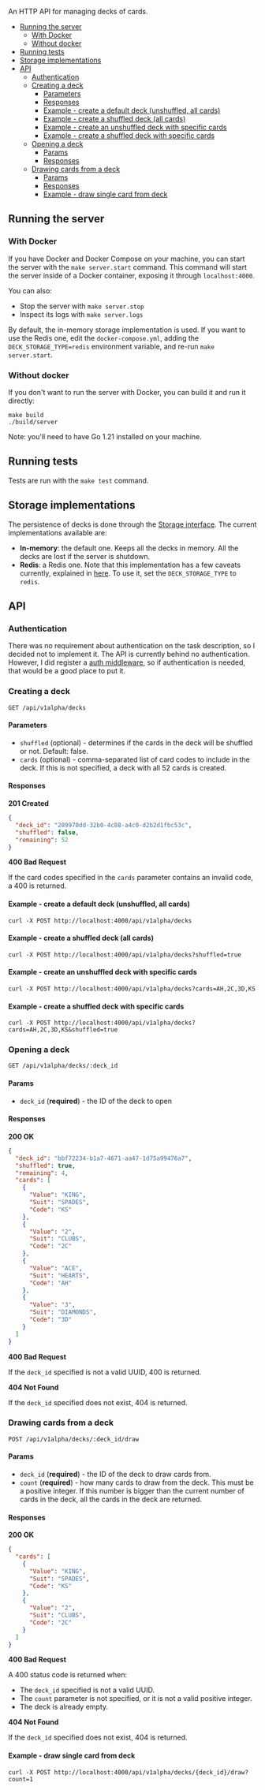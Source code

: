 An HTTP API for managing decks of cards.

- [Running the server](#running-the-server)
  - [With Docker](#with-docker)
  - [Without docker](#without-docker)
- [Running tests](#running-tests)
- [Storage implementations](#storage-implementations)
- [API](#api)
  - [Authentication](#authentication)
  - [Creating a deck](#creating-a-deck)
    - [Parameters](#parameters)
    - [Responses](#responses)
    - [Example - create a default deck (unshuffled, all cards)](#example---create-a-default-deck-unshuffled-all-cards)
    - [Example - create a shuffled deck (all cards)](#example---create-a-shuffled-deck-all-cards)
    - [Example - create an unshuffled deck with specific cards](#example---create-an-unshuffled-deck-with-specific-cards)
    - [Example - create a shuffled deck with specific cards](#example---create-a-shuffled-deck-with-specific-cards)
  - [Opening a deck](#opening-a-deck)
    - [Params](#params)
    - [Responses](#responses-1)
  - [Drawing cards from a deck](#drawing-cards-from-a-deck)
    - [Params](#params-1)
    - [Responses](#responses-2)
    - [Example - draw single card from deck](#example---draw-single-card-from-deck)


## Running the server

### With Docker

If you have Docker and Docker Compose on your machine, you can start the server with the `make server.start` command. This command will start the server inside of a Docker container, exposing it through `localhost:4000`.

You can also:
- Stop the server with `make server.stop`
- Inspect its logs with `make server.logs`

By default, the in-memory storage implementation is used. If you want to use the Redis one, edit the `docker-compose.yml`, adding the `DECK_STORAGE_TYPE=redis` environment variable, and re-run `make server.start`.

### Without docker

If you don't want to run the server with Docker, you can build it and run it directly:

```
make build
./build/server
```

Note: you'll need to have Go 1.21 installed on your machine.

## Running tests

Tests are run with the `make test` command.

## Storage implementations

The persistence of decks is done through the [Storage interface](./pkg/storage/storage.go). The current implementations available are:
- **In-memory**: the default one. Keeps all the decks in memory. All the decks are lost if the server is shutdown.
- **Redis**: a Redis one. Note that this implementation has a few caveats currently, explained in [here](./pkg/storage/redis_storage.go). To use it, set the `DECK_STORAGE_TYPE` to `redis`.

## API

### Authentication

There was no requirement about authentication on the task description, so I decided not to implement it. The API is currently behind no authentication. However, I did register a [auth middleware](./pkg/api/auth.go), so if authentication is needed, that would be a good place to put it.

### Creating a deck

```
GET /api/v1alpha/decks
```

#### Parameters

- `shuffled` (optional) - determines if the cards in the deck will be shuffled or not. Default: false.
- `cards` (optional) - comma-separated list of card codes to include in the deck. If this is not specified, a deck with all 52 cards is created.

#### Responses

<b>201 Created</b>

```json
{
  "deck_id": "289970dd-32b0-4c88-a4c0-d2b2d1fbc53c",
  "shuffled": false,
  "remaining": 52
}
```

<b>400 Bad Request</b>

If the card codes specified in the `cards` parameter contains an invalid code, a 400 is returned.

#### Example - create a default deck (unshuffled, all cards)

```
curl -X POST http://localhost:4000/api/v1alpha/decks
```

#### Example - create a shuffled deck (all cards)

```
curl -X POST http://localhost:4000/api/v1alpha/decks?shuffled=true
```

#### Example - create an unshuffled deck with specific cards

```
curl -X POST http://localhost:4000/api/v1alpha/decks?cards=AH,2C,3D,KS
```

#### Example - create a shuffled deck with specific cards

```
curl -X POST http://localhost:4000/api/v1alpha/decks?cards=AH,2C,3D,KS&shuffled=true
```

### Opening a deck

```
GET /api/v1alpha/decks/:deck_id
```

#### Params

- `deck_id` (**required**) - the ID of the deck to open

#### Responses

<b>200 OK</b>

```json
{
  "deck_id": "bbf72234-b1a7-4671-aa47-1d75a99476a7",
  "shuffled": true,
  "remaining": 4,
  "cards": [
    {
      "Value": "KING",
      "Suit": "SPADES",
      "Code": "KS"
    },
    {
      "Value": "2",
      "Suit": "CLUBS",
      "Code": "2C"
    },
    {
      "Value": "ACE",
      "Suit": "HEARTS",
      "Code": "AH"
    },
    {
      "Value": "3",
      "Suit": "DIAMONDS",
      "Code": "3D"
    }
  ]
}
```

<b>400 Bad Request</b>

If the `deck_id` specified is not a valid UUID, 400 is returned.

<b>404 Not Found</b>

If the `deck_id` specified does not exist, 404 is returned.

### Drawing cards from a deck

```
POST /api/v1alpha/decks/:deck_id/draw
```

#### Params

- `deck_id` (**required**) - the ID of the deck to draw cards from.
- `count` (**required**) - how many cards to draw from the deck. This must be a positive integer. If this number is bigger than the current number of cards in the deck, all the cards in the deck are returned.

#### Responses

<b>200 OK</b>

```json
{
  "cards": [
    {
      "Value": "KING",
      "Suit": "SPADES",
      "Code": "KS"
    },
    {
      "Value": "2",
      "Suit": "CLUBS",
      "Code": "2C"
    }
  ]
}
```

<b>400 Bad Request</b>

A 400 status code is returned when:
- The `deck_id` specified is not a valid UUID.
- The `count` parameter is not specified, or it is not a valid positive integer.
- The deck is already empty.

<b>404 Not Found</b>

If the `deck_id` specified does not exist, 404 is returned.

#### Example - draw single card from deck

```
curl -X POST http://localhost:4000/api/v1alpha/decks/{deck_id}/draw?count=1
```
